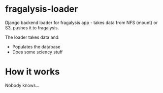 # fragalysis-loader
Django backend loader for fragalysis app - takes data from NFS (mount) or S3,
pushes it to fragalysis.

The loader takes data and:
- Populates the database
- Does some sciency stuff

# How it works
Nobody knows...
